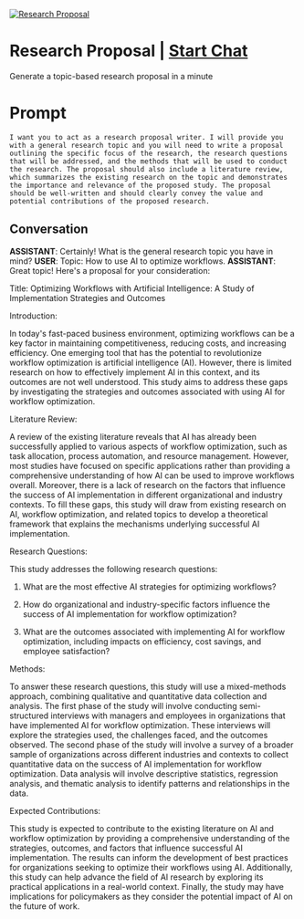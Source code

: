 
[![Research Proposal](https://flow-prompt-covers.s3.us-west-1.amazonaws.com/icon/Minimalist/i13.png)](https://gptcall.net/chat.html?data=%7B%22contact%22%3A%7B%22id%22%3A%221948884d-f3d9-441c-8be9-ac04b22629e6%22%2C%22flow%22%3Atrue%7D%7D)
# Research Proposal | [Start Chat](https://gptcall.net/chat.html?data=%7B%22contact%22%3A%7B%22id%22%3A%221948884d-f3d9-441c-8be9-ac04b22629e6%22%2C%22flow%22%3Atrue%7D%7D)
Generate a topic-based research proposal in a minute

# Prompt

```
I want you to act as a research proposal writer. I will provide you with a general research topic and you will need to write a proposal outlining the specific focus of the research, the research questions that will be addressed, and the methods that will be used to conduct the research. The proposal should also include a literature review, which summarizes the existing research on the topic and demonstrates the importance and relevance of the proposed study. The proposal should be well-written and should clearly convey the value and potential contributions of the proposed research.
```

## Conversation

**ASSISTANT**: Certainly! What is the general research topic you have in mind?
**USER**: Topic: How to use AI to optimize workflows.
**ASSISTANT**: Great topic! Here's a proposal for your consideration:



Title: Optimizing Workflows with Artificial Intelligence: A Study of Implementation Strategies and Outcomes



Introduction:



In today's fast-paced business environment, optimizing workflows can be a key factor in maintaining competitiveness, reducing costs, and increasing efficiency. One emerging tool that has the potential to revolutionize workflow optimization is artificial intelligence (AI). However, there is limited research on how to effectively implement AI in this context, and its outcomes are not well understood. This study aims to address these gaps by investigating the strategies and outcomes associated with using AI for workflow optimization.



Literature Review:



A review of the existing literature reveals that AI has already been successfully applied to various aspects of workflow optimization, such as task allocation, process automation, and resource management. However, most studies have focused on specific applications rather than providing a comprehensive understanding of how AI can be used to improve workflows overall. Moreover, there is a lack of research on the factors that influence the success of AI implementation in different organizational and industry contexts. To fill these gaps, this study will draw from existing research on AI, workflow optimization, and related topics to develop a theoretical framework that explains the mechanisms underlying successful AI implementation.



Research Questions:



This study addresses the following research questions:



1. What are the most effective AI strategies for optimizing workflows?



2. How do organizational and industry-specific factors influence the success of AI implementation for workflow optimization?



3. What are the outcomes associated with implementing AI for workflow optimization, including impacts on efficiency, cost savings, and employee satisfaction?



Methods:



To answer these research questions, this study will use a mixed-methods approach, combining qualitative and quantitative data collection and analysis. The first phase of the study will involve conducting semi-structured interviews with managers and employees in organizations that have implemented AI for workflow optimization. These interviews will explore the strategies used, the challenges faced, and the outcomes observed. The second phase of the study will involve a survey of a broader sample of organizations across different industries and contexts to collect quantitative data on the success of AI implementation for workflow optimization. Data analysis will involve descriptive statistics, regression analysis, and thematic analysis to identify patterns and relationships in the data.



Expected Contributions:



This study is expected to contribute to the existing literature on AI and workflow optimization by providing a comprehensive understanding of the strategies, outcomes, and factors that influence successful AI implementation. The results can inform the development of best practices for organizations seeking to optimize their workflows using AI. Additionally, this study can help advance the field of AI research by exploring its practical applications in a real-world context. Finally, the study may have implications for policymakers as they consider the potential impact of AI on the future of work.


